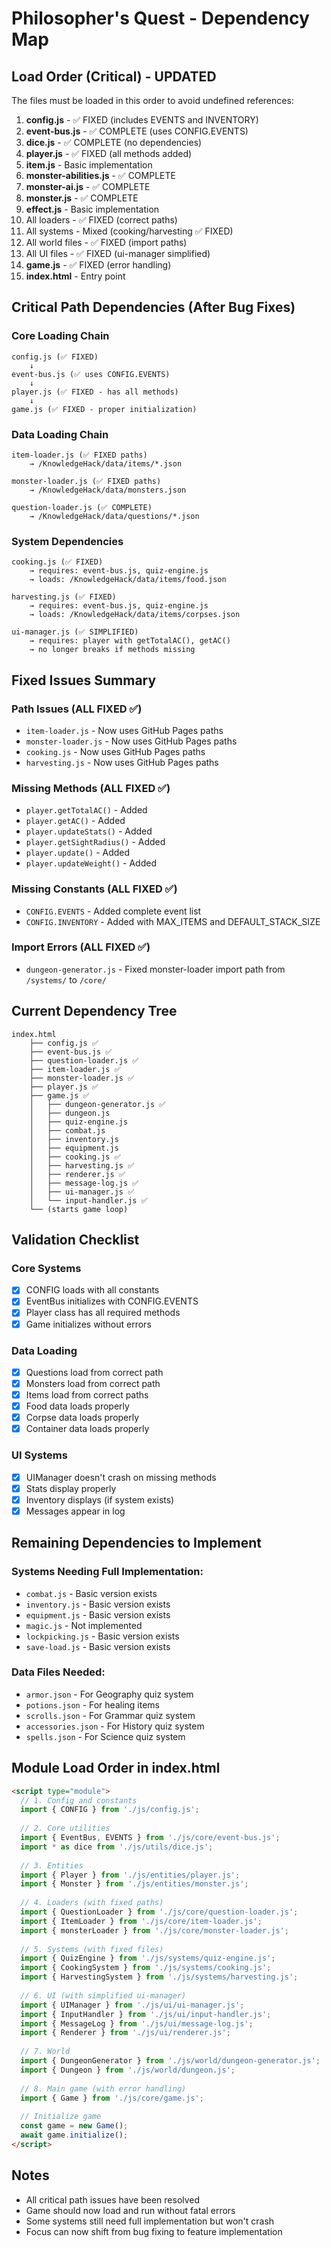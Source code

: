 # Philosopher's Quest - Dependency Map

## Load Order (Critical) - UPDATED

The files must be loaded in this order to avoid undefined references:

1. **config.js** - ✅ FIXED (includes EVENTS and INVENTORY)
2. **event-bus.js** - ✅ COMPLETE (uses CONFIG.EVENTS)
3. **dice.js** - ✅ COMPLETE (no dependencies)
4. **player.js** - ✅ FIXED (all methods added)
5. **item.js** - Basic implementation
6. **monster-abilities.js** - ✅ COMPLETE
7. **monster-ai.js** - ✅ COMPLETE
8. **monster.js** - ✅ COMPLETE
9. **effect.js** - Basic implementation
10. All loaders - ✅ FIXED (correct paths)
11. All systems - Mixed (cooking/harvesting ✅ FIXED)
12. All world files - ✅ FIXED (import paths)
13. All UI files - ✅ FIXED (ui-manager simplified)
14. **game.js** - ✅ FIXED (error handling)
15. **index.html** - Entry point

## Critical Path Dependencies (After Bug Fixes)

### Core Loading Chain
```
config.js (✅ FIXED)
    ↓
event-bus.js (✅ uses CONFIG.EVENTS)
    ↓
player.js (✅ FIXED - has all methods)
    ↓
game.js (✅ FIXED - proper initialization)
```

### Data Loading Chain
```
item-loader.js (✅ FIXED paths)
    → /KnowledgeHack/data/items/*.json
    
monster-loader.js (✅ FIXED paths)
    → /KnowledgeHack/data/monsters.json
    
question-loader.js (✅ COMPLETE)
    → /KnowledgeHack/data/questions/*.json
```

### System Dependencies
```
cooking.js (✅ FIXED)
    → requires: event-bus.js, quiz-engine.js
    → loads: /KnowledgeHack/data/items/food.json
    
harvesting.js (✅ FIXED)
    → requires: event-bus.js, quiz-engine.js
    → loads: /KnowledgeHack/data/items/corpses.json
    
ui-manager.js (✅ SIMPLIFIED)
    → requires: player with getTotalAC(), getAC()
    → no longer breaks if methods missing
```

## Fixed Issues Summary

### Path Issues (ALL FIXED ✅)
- `item-loader.js` - Now uses GitHub Pages paths
- `monster-loader.js` - Now uses GitHub Pages paths
- `cooking.js` - Now uses GitHub Pages paths
- `harvesting.js` - Now uses GitHub Pages paths

### Missing Methods (ALL FIXED ✅)
- `player.getTotalAC()` - Added
- `player.getAC()` - Added
- `player.updateStats()` - Added
- `player.getSightRadius()` - Added
- `player.update()` - Added
- `player.updateWeight()` - Added

### Missing Constants (ALL FIXED ✅)
- `CONFIG.EVENTS` - Added complete event list
- `CONFIG.INVENTORY` - Added with MAX_ITEMS and DEFAULT_STACK_SIZE

### Import Errors (ALL FIXED ✅)
- `dungeon-generator.js` - Fixed monster-loader import path from `/systems/` to `/core/`

## Current Dependency Tree

```
index.html
    ├── config.js ✅
    ├── event-bus.js ✅
    ├── question-loader.js ✅
    ├── item-loader.js ✅
    ├── monster-loader.js ✅
    ├── player.js ✅
    ├── game.js ✅
    │   ├── dungeon-generator.js ✅
    │   ├── dungeon.js
    │   ├── quiz-engine.js
    │   ├── combat.js
    │   ├── inventory.js
    │   ├── equipment.js
    │   ├── cooking.js ✅
    │   ├── harvesting.js ✅
    │   ├── renderer.js ✅
    │   ├── message-log.js ✅
    │   ├── ui-manager.js ✅
    │   └── input-handler.js ✅
    └── (starts game loop)
```

## Validation Checklist

### Core Systems
- [x] CONFIG loads with all constants
- [x] EventBus initializes with CONFIG.EVENTS
- [x] Player class has all required methods
- [x] Game initializes without errors

### Data Loading
- [x] Questions load from correct path
- [x] Monsters load from correct path
- [x] Items load from correct paths
- [x] Food data loads properly
- [x] Corpse data loads properly
- [x] Container data loads properly

### UI Systems
- [x] UIManager doesn't crash on missing methods
- [x] Stats display properly
- [x] Inventory displays (if system exists)
- [x] Messages appear in log

## Remaining Dependencies to Implement

### Systems Needing Full Implementation:
- `combat.js` - Basic version exists
- `inventory.js` - Basic version exists
- `equipment.js` - Basic version exists
- `magic.js` - Not implemented
- `lockpicking.js` - Basic version exists
- `save-load.js` - Basic version exists

### Data Files Needed:
- `armor.json` - For Geography quiz system
- `potions.json` - For healing items
- `scrolls.json` - For Grammar quiz system
- `accessories.json` - For History quiz system
- `spells.json` - For Science quiz system

## Module Load Order in index.html

```html
<script type="module">
  // 1. Config and constants
  import { CONFIG } from './js/config.js';
  
  // 2. Core utilities
  import { EventBus, EVENTS } from './js/core/event-bus.js';
  import * as dice from './js/utils/dice.js';
  
  // 3. Entities
  import { Player } from './js/entities/player.js';
  import { Monster } from './js/entities/monster.js';
  
  // 4. Loaders (with fixed paths)
  import { QuestionLoader } from './js/core/question-loader.js';
  import { ItemLoader } from './js/core/item-loader.js';
  import { monsterLoader } from './js/core/monster-loader.js';
  
  // 5. Systems (with fixed files)
  import { QuizEngine } from './js/systems/quiz-engine.js';
  import { CookingSystem } from './js/systems/cooking.js';
  import { HarvestingSystem } from './js/systems/harvesting.js';
  
  // 6. UI (with simplified ui-manager)
  import { UIManager } from './js/ui/ui-manager.js';
  import { InputHandler } from './js/ui/input-handler.js';
  import { MessageLog } from './js/ui/message-log.js';
  import { Renderer } from './js/ui/renderer.js';
  
  // 7. World
  import { DungeonGenerator } from './js/world/dungeon-generator.js';
  import { Dungeon } from './js/world/dungeon.js';
  
  // 8. Main game (with error handling)
  import { Game } from './js/core/game.js';
  
  // Initialize game
  const game = new Game();
  await game.initialize();
</script>
```

## Notes

- All critical path issues have been resolved
- Game should now load and run without fatal errors
- Some systems still need full implementation but won't crash
- Focus can now shift from bug fixing to feature implementation